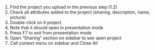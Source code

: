 1. Find the project you upload in the previous step (1.2)
2. Check all attributes added to the project (sharing, description, name, picture)
3. Double-click on it project
4. Note that it should open in presentation mode
5. Press F7 to exit from presentation mode
6. Open “Sharing” section on sidebar to see open project
7. Call context menu on sidebar and Close All